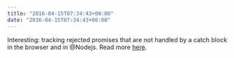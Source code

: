 ```yaml
---
title: "2016-04-15T07:34:43+00:00"
date: "2016-04-15T07:34:43+00:00"
---
```


Interesting: tracking rejected promises that are not handled by a catch block in the browser and in @Nodejs. Read more [here](http://www.2ality.com/2016/04/unhandled-rejections.html).
